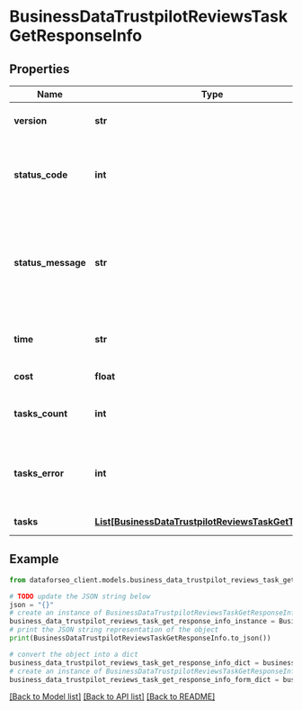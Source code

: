 # BusinessDataTrustpilotReviewsTaskGetResponseInfo


## Properties

Name | Type | Description | Notes
------------ | ------------- | ------------- | -------------
**version** | **str** | the current version of the API | [optional] 
**status_code** | **int** | general status code you can find the full list of the response codes here | [optional] 
**status_message** | **str** | general informational message you can find the full list of general informational messages here | [optional] 
**time** | **str** | total execution time, seconds | [optional] 
**cost** | **float** | total tasks cost, USD | [optional] 
**tasks_count** | **int** | the number of tasks in the tasks array | [optional] 
**tasks_error** | **int** | the number of tasks in the tasks array returned with an error | [optional] 
**tasks** | [**List[BusinessDataTrustpilotReviewsTaskGetTaskInfo]**](BusinessDataTrustpilotReviewsTaskGetTaskInfo.md) | array of tasks | [optional] 

## Example

```python
from dataforseo_client.models.business_data_trustpilot_reviews_task_get_response_info import BusinessDataTrustpilotReviewsTaskGetResponseInfo

# TODO update the JSON string below
json = "{}"
# create an instance of BusinessDataTrustpilotReviewsTaskGetResponseInfo from a JSON string
business_data_trustpilot_reviews_task_get_response_info_instance = BusinessDataTrustpilotReviewsTaskGetResponseInfo.from_json(json)
# print the JSON string representation of the object
print(BusinessDataTrustpilotReviewsTaskGetResponseInfo.to_json())

# convert the object into a dict
business_data_trustpilot_reviews_task_get_response_info_dict = business_data_trustpilot_reviews_task_get_response_info_instance.to_dict()
# create an instance of BusinessDataTrustpilotReviewsTaskGetResponseInfo from a dict
business_data_trustpilot_reviews_task_get_response_info_form_dict = business_data_trustpilot_reviews_task_get_response_info.from_dict(business_data_trustpilot_reviews_task_get_response_info_dict)
```
[[Back to Model list]](../README.md#documentation-for-models) [[Back to API list]](../README.md#documentation-for-api-endpoints) [[Back to README]](../README.md)


